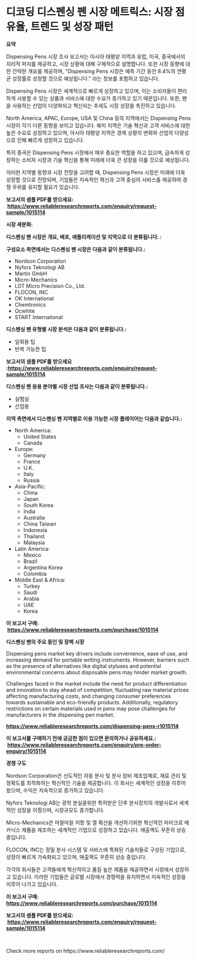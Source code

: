 <p><h1>디코딩 디스펜싱 펜 시장 메트릭스: 시장 점유율, 트렌드 및 성장 패턴</h1></p><p><strong>요약</strong></p>
<p><p>Dispensing Pens 시장 조사 보고서는 아시아 태평양 지역과 유럽, 미국, 중국에서의 지리적 퍼지를 제공하고, 시장 상황에 대해 구체적으로 설명합니다. 또한 시장 동향에 대한 간략한 개요를 제공하며, "Dispensing Pens 시장은 예측 기간 동안 8.4%의 연평균 성장률로 성장할 것으로 예상됩니다." 라는 정보를 포함하고 있습니다.</p><p>Dispensing Pens 시장은 세계적으로 빠르게 성장하고 있으며, 이는 소비자들이 편리하게 사용할 수 있는 상품과 서비스에 대한 수요가 증가하고 있기 때문입니다. 또한, 펜을 사용하는 산업이 다양화되고 혁신되는 추세도 시장 성장을 촉진하고 있습니다.</p><p>North America, APAC, Europe, USA 및 China 등의 지역에서는 Dispensing Pens 시장이 각기 다른 동향을 보이고 있습니다. 북미 지역은 기술 혁신과 고객 서비스에 대한 높은 수요로 성장하고 있으며, 아시아 태평양 지역은 경제 상황의 변화와 산업의 다양성으로 인해 빠르게 성장하고 있습니다.</p><p>특히 중국은 Dispensing Pens 시장에서 매우 중요한 역할을 하고 있으며, 급속하게 성장하는 소비자 시장과 기술 혁신을 통해 미래에 더욱 큰 성장을 이룰 것으로 예상됩니다.</p><p>이러한 지역별 동향과 시장 전망을 고려할 때, Dispensing Pens 시장은 미래에 더욱 성장할 것으로 전망되며, 기업들은 지속적인 혁신과 고객 중심의 서비스를 제공하여 경쟁 우위를 유지할 필요가 있습니다.</p></p>
<p><strong>보고서의 샘플 PDF를 받으세요: &nbsp;<a href="https://www.reliableresearchreports.com/enquiry/request-sample/1015114">https://www.reliableresearchreports.com/enquiry/request-sample/1015114</a></strong></p>
<p><strong>시장 세분화:</strong></p>
<p><strong> 디스펜싱 펜 시장은 개요, 배포, 애플리케이션 및 지역으로 더 분류됩니다. :</strong></p>
<p><strong>구성요소 측면에서는 디스펜싱 펜 시장은 다음과 같이 분류됩니다.:</strong></p>
<p><ul><li>Nordson Corporation</li><li>Nyfors Teknologi AB</li><li>Martin GmbH</li><li>Micro-Mechanics</li><li>LDT Micro Precision Co., Ltd.</li><li>FLOCON, INC</li><li>OK International</li><li>Chemtronics</li><li>Ocwhite</li><li>START International</li></ul></p>
<p><strong> 디스펜싱 펜 유형별 시장 분석은 다음과 같이 분류됩니다.:</strong></p>
<p><ul><li>일회용 팁</li><li>반복 가능한 팁</li></ul></p>
<p><strong>보고서의 샘플 PDF를 받으세요 :<a href="https://www.reliableresearchreports.com/enquiry/request-sample/1015114">https://www.reliableresearchreports.com/enquiry/request-sample/1015114</a></strong></p>
<p><strong> 디스펜싱 펜 응용 분야별 시장 산업 조사는 다음과 같이 분류됩니다.:</strong></p>
<p><ul><li>실험실</li><li>산업용</li></ul></p>
<p><strong>지역 측면에서 디스펜싱 펜 지역별로 이용 가능한 시장 플레이어는 다음과 같습니다.:</strong></p>
<p><ul>
    <li>
        North America:
        <ul>
            <li>United States</li>
            <li>Canada</li>
        </ul>
    </li>
    <li>
        Europe:
        <ul>
            <li>Germany</li>
            <li>France</li>
            <li>U.K.</li>
            <li>Italy</li>
            <li>Russia</li>
        </ul>
    </li>
    <li>
        Asia-Pacific:
        <ul>
            <li>China</li>
            <li>Japan</li>
            <li>South Korea</li>
            <li>India</li>
            <li>Australia</li>
            <li>China Taiwan</li>
            <li>Indonesia</li>
            <li>Thailand</li>
            <li>Malaysia</li>
        </ul>
    </li>
    <li>
        Latin America:
        <ul>
            <li>Mexico</li>
            <li>Brazil</li>
            <li>Argentina Korea</li>
            <li>Colombia</li>
        </ul>
    </li>
    <li>
        Middle East & Africa:
        <ul>
            <li>Turkey</li>
            <li>Saudi</li>
            <li>Arabia</li>
            <li>UAE</li>
            <li>Korea</li>
        </ul>
    </li>
    </ul></p>
<p><strong>이 보고서 구매: &nbsp;<a href="https://www.reliableresearchreports.com/purchase/1015114">https://www.reliableresearchreports.com/purchase/1015114</a></strong></p>
<p><strong>디스펜싱 펜의 주요 동인 및 장벽 시장</strong></p>
<p><p>Dispensing pens market key drivers include convenience, ease of use, and increasing demand for portable writing instruments. However, barriers such as the presence of alternatives like digital styluses and potential environmental concerns about disposable pens may hinder market growth. </p><p>Challenges faced in the market include the need for product differentiation and innovation to stay ahead of competition, fluctuating raw material prices affecting manufacturing costs, and changing consumer preferences towards sustainable and eco-friendly products. Additionally, regulatory restrictions on certain materials used in pens may pose challenges for manufacturers in the dispensing pen market.</p></p>
<p><strong><a href="https://www.reliableresearchreports.com/dispensing-pens-r1015114">https://www.reliableresearchreports.com/dispensing-pens-r1015114</a></strong></p>
<p><strong>이 보고서를 구매하기 전에 궁금한 점이 있으면 문의하거나 공유하세요.: &nbsp;<a href="https://www.reliableresearchreports.com/enquiry/pre-order-enquiry/1015114">https://www.reliableresearchreports.com/enquiry/pre-order-enquiry/1015114</a></strong></p>
<p><strong>경쟁 구도</strong></p>
<p><p>Nordson Corporation은 선도적인 자동 분사 및 분사 장비 제조업체로, 재료 관리 및 정확도를 최적화하는 혁신적인 기술을 제공합니다. 이 회사는 세계적인 성장을 이루어 왔으며, 수익은 지속적으로 증가하고 있습니다.</p><p>Nyfors Teknologi AB는 광학 분실을위한 특허받은 단추 분사장치의 개발사로서 세계적인 성장을 이뤘으며, 시장규모도 증가합니다.</p><p>Micro-Mechanics은 마찰마찰 저항 및 열 확산을 개선하기위한 혁신적인 마이크로 메카닉스 제품을 제조하는 세계적인 기업으로 성장하고 있습니다. 매출액도 꾸준히 상승 중입니다.</p><p>FLOCON, INC는 정밀 분사 시스템 및 서비스에 특화된 기술자들로 구성된 기업으로, 성장이 빠르게 가속화되고 있으며, 매출액도 꾸준히 상승 중입니다.</p><p>각각의 회사들은 고객들에게 혁신적이고 품질 높은 제품을 제공하면서 시장에서 성장하고 있습니다. 이러한 기업들은 글로벌 시장에서 경쟁력을 유지하면서 지속적인 성장을 이루어 나가고 있습니다.</p></p>
<p><strong>이 보고서 구매: &nbsp; <a href="https://www.reliableresearchreports.com/purchase/1015114">https://www.reliableresearchreports.com/purchase/1015114</a></strong></p>
<p><strong>보고서의 샘플 PDF를 받으세요: &nbsp;<a href="https://www.reliableresearchreports.com/enquiry/request-sample/1015114">https://www.reliableresearchreports.com/enquiry/request-sample/1015114</a></strong><strong></strong></p>
<p>&nbsp;</p>
<p>Check more reports on https://www.reliableresearchreports.com/</p>